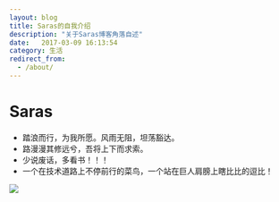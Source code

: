 ```yaml
---
layout: blog
title: Saras的自我介绍
description: "关于Saras博客角落自述"
date:   2017-03-09 16:13:54
category: 生活
redirect_from:
  - /about/
---
```


# Saras

* 踏浪而行，为我所愿。风雨无阻，坦荡豁达。
* 路漫漫其修远兮，吾将上下而求索。
* 少说废话，多看书！！！
* 一个在技术道路上不停前行的菜鸟，一个站在巨人肩膀上瞎比比的逗比！

![](https://avatars.githubusercontent.com/SarasXu)




 

